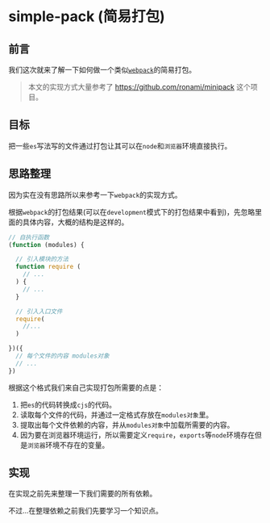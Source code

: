 # simple-pack (简易打包)

## 前言

我们这次就来了解一下如何做一个类似[`webpack`](https://webpack.js.org/)的简易打包。

> 本文的实现方式大量参考了 https://github.com/ronami/minipack 这个项目。

## 目标

把一些`es`写法写的文件通过打包让其可以在`node`和`浏览器`环境直接执行。

## 思路整理

因为实在没有思路所以来参考一下`webpack`的实现方式。

根据`webpack`的打包结果(可以在`development`模式下的打包结果中看到)，先忽略里面的具体内容，大概的结构是这样的。

```js
// 自执行函数
(function (modules) {

  // 引入模块的方法
  function require (
    // ...
  ) {
    // ...
  }

  // 引入入口文件
  require(
    //...
  )

})({
  // 每个文件的内容 modules对象
  // ...
})
```

根据这个格式我们来自己实现打包所需要的点是：

1. 把`es`的代码转换成`cjs`的代码。
2. 读取每个文件的代码，并通过一定格式存放在`modules对象`里。
3. 提取出每个文件依赖的内容，并从`modules对象`中加载所需要的内容。
4. 因为要在浏览器环境运行，所以需要定义`require`，`exports`等`node`环境存在但是`浏览器`环境不存在的变量。

## 实现

在实现之前先来整理一下我们需要的所有依赖。

不过...在整理依赖之前我们先要学习一个知识点。


